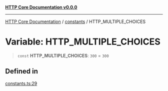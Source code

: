 [**HTTP Core Documentation v0.0.0**](../../README.md)

***

[HTTP Core Documentation](../../modules.md) / [constants](../README.md) / HTTP\_MULTIPLE\_CHOICES

# Variable: HTTP\_MULTIPLE\_CHOICES

> `const` **HTTP\_MULTIPLE\_CHOICES**: `300` = `300`

## Defined in

[constants.ts:29](https://github.com/stonemjs/http-core/blob/a162480c16327760396238c341daab61793d5440/src/constants.ts#L29)
